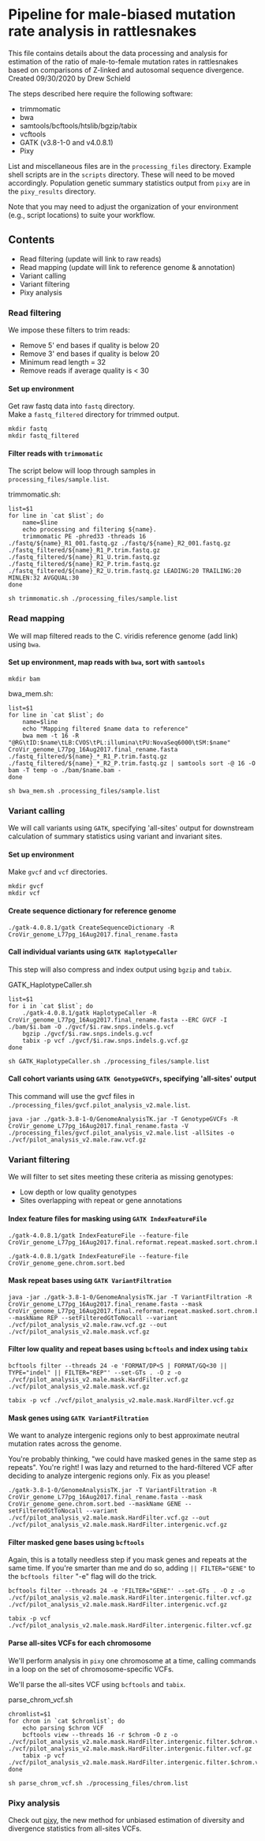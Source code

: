 # Pipeline for male-biased mutation rate analysis in rattlesnakes

This file contains details about the data processing and analysis for estimation of the ratio of male-to-female mutation rates in rattlesnakes based on comparisons of Z-linked and autosomal sequence divergence. 
Created 09/30/2020 by Drew Schield

The steps described here require the following software:

* trimmomatic
* bwa
* samtools/bcftools/htslib/bgzip/tabix
* vcftools
* GATK (v3.8-1-0 and v4.0.8.1)
* Pixy

List and miscellaneous files are in the `processing_files` directory.
Example shell scripts are in the `scripts` directory. These will need to be moved accordingly.
Population genetic summary statistics output from `pixy` are in the `pixy_results` directory.

Note that you may need to adjust the organization of your environment (e.g., script locations) to suite your workflow.

## Contents

* Read filtering (update will link to raw reads)
* Read mapping (update will link to reference genome & annotation)
* Variant calling
* Variant filtering
* Pixy analysis

### Read filtering

We impose these filters to trim reads:

* Remove 5' end bases if quality is below 20
* Remove 3' end bases if quality is below 20
* Minimum read length = 32
* Remove reads if average quality is < 30

#### Set up environment

Get raw fastq data into `fastq` directory. <br /> Make a `fastq_filtered` directory for trimmed output.

```
mkdir fastq
mkdir fastq_filtered
```

#### Filter reads with `trimmomatic`

The script below will loop through samples in `processing_files/sample.list`.

trimmomatic.sh:

```
list=$1
for line in `cat $list`; do
	name=$line
	echo processing and filtering ${name}.
	trimmomatic PE -phred33 -threads 16 ./fastq/${name}_R1_001.fastq.gz ./fastq/${name}_R2_001.fastq.gz ./fastq_filtered/${name}_R1_P.trim.fastq.gz ./fastq_filtered/${name}_R1_U.trim.fastq.gz ./fastq_filtered/${name}_R2_P.trim.fastq.gz ./fastq_filtered/${name}_R2_U.trim.fastq.gz LEADING:20 TRAILING:20 MINLEN:32 AVGQUAL:30
done
```

`sh trimmomatic.sh ./processing_files/sample.list`

### Read mapping

We will map filtered reads to the C. viridis reference genome (add link) using `bwa`.

#### Set up environment, map reads with `bwa`, sort with `samtools`

`mkdir bam`

bwa_mem.sh:

```
list=$1
for line in `cat $list`; do
	name=$line
	echo "Mapping filtered $name data to reference"
	bwa mem -t 16 -R "@RG\tID:$name\tLB:CVOS\tPL:illumina\tPU:NovaSeq6000\tSM:$name" CroVir_genome_L77pg_16Aug2017.final_rename.fasta ./fastq_filtered/${name}_*_R1_P.trim.fastq.gz ./fastq_filtered/${name}_*_R2_P.trim.fastq.gz | samtools sort -@ 16 -O bam -T temp -o ./bam/$name.bam -
done
```

`sh bwa_mem.sh .processing_files/sample.list`

### Variant calling

We will call variants using `GATK`, specifying 'all-sites' output for downstream calculation of summary statistics using variant and invariant sites.

#### Set up environment

Make `gvcf` and `vcf` directories.

```
mkdir gvcf
mkdir vcf
```

#### Create sequence dictionary for reference genome

`./gatk-4.0.8.1/gatk CreateSequenceDictionary -R CroVir_genome_L77pg_16Aug2017.final_rename.fasta`

#### Call individual variants using `GATK HaplotypeCaller`

This step will also compress and index output using `bgzip` and `tabix`.

GATK_HaplotypeCaller.sh

```
list=$1
for i in `cat $list`; do
	./gatk-4.0.8.1/gatk HaplotypeCaller -R CroVir_genome_L77pg_16Aug2017.final_rename.fasta --ERC GVCF -I ./bam/$i.bam -O ./gvcf/$i.raw.snps.indels.g.vcf
	bgzip ./gvcf/$i.raw.snps.indels.g.vcf
	tabix -p vcf ./gvcf/$i.raw.snps.indels.g.vcf.gz
done
```

`sh GATK_HaplotypeCaller.sh ./processing_files/sample.list`

#### Call cohort variants using `GATK GenotypeGVCFs`, specifying 'all-sites' output

This command will use the gvcf files in `./processing_files/gvcf.pilot_analysis_v2.male.list`.

```
java -jar ./gatk-3.8-1-0/GenomeAnalysisTK.jar -T GenotypeGVCFs -R CroVir_genome_L77pg_16Aug2017.final_rename.fasta -V ./processing_files/gvcf.pilot_analysis_v2.male.list -allSites -o ./vcf/pilot_analysis_v2.male.raw.vcf.gz
```

### Variant filtering

We will filter to set sites meeting these criteria as missing genotypes:

* Low depth or low quality genotypes
* Sites overlapping with repeat or gene annotations

#### Index feature files for masking using `GATK IndexFeatureFile`

```
./gatk-4.0.8.1/gatk IndexFeatureFile --feature-file CroVir_genome_L77pg_16Aug2017.final.reformat.repeat.masked.sort.chrom.bed

./gatk-4.0.8.1/gatk IndexFeatureFile --feature-file CroVir_genome_gene.chrom.sort.bed
```

#### Mask repeat bases using `GATK VariantFiltration`

```
java -jar ./gatk-3.8-1-0/GenomeAnalysisTK.jar -T VariantFiltration -R CroVir_genome_L77pg_16Aug2017.final_rename.fasta --mask CroVir_genome_L77pg_16Aug2017.final.reformat.repeat.masked.sort.chrom.bed --maskName REP --setFilteredGtToNocall --variant ./vcf/pilot_analysis_v2.male.raw.vcf.gz --out ./vcf/pilot_analysis_v2.male.mask.vcf.gz
```

#### Filter low quality and repeat bases using `bcftools` and index using `tabix` 

```
bcftools filter --threads 24 -e 'FORMAT/DP<5 | FORMAT/GQ<30 || TYPE="indel" || FILTER="REP"' --set-GTs . -O z -o ./vcf/pilot_analysis_v2.male.mask.HardFilter.vcf.gz ./vcf/pilot_analysis_v2.male.mask.vcf.gz

tabix -p vcf ./vcf/pilot_analysis_v2.male.mask.HardFilter.vcf.gz
```

#### Mask genes using `GATK VariantFiltration`

We want to analyze intergenic regions only to best approximate neutral mutation rates across the genome.

You're probably thinking, "we could have masked genes in the same step as repeats". You're right! I was lazy and returned to the hard-filtered VCF after deciding to analyze intergenic regions only. Fix as you please!

```
./gatk-3.8-1-0/GenomeAnalysisTK.jar -T VariantFiltration -R CroVir_genome_L77pg_16Aug2017.final_rename.fasta --mask CroVir_genome_gene.chrom.sort.bed --maskName GENE --setFilteredGtToNocall --variant ./vcf/pilot_analysis_v2.male.mask.HardFilter.vcf.gz --out ./vcf/pilot_analysis_v2.male.mask.HardFilter.intergenic.vcf.gz
```

#### Filter masked gene bases using `bcftools`

Again, this is a totally needless step if you mask genes and repeats at the same time. If you're smarter than me and do so, adding `|| FILTER="GENE"` to the `bcftools filter` "-e" flag will do the trick.

```
bcftools filter --threads 24 -e 'FILTER="GENE"' --set-GTs . -O z -o ./vcf/pilot_analysis_v2.male.mask.HardFilter.intergenic.filter.vcf.gz ./vcf/pilot_analysis_v2.male.mask.HardFilter.intergenic.vcf.gz

tabix -p vcf ./vcf/pilot_analysis_v2.male.mask.HardFilter.intergenic.filter.vcf.gz
```

#### Parse all-sites VCFs for each chromosome

We'll perform analysis in `pixy` one chromosome at a time, calling commands in a loop on the set of chromosome-specific VCFs.

We'll parse the all-sites VCF using `bcftools` and `tabix`.

parse_chrom_vcf.sh

```
chromlist=$1
for chrom in `cat $chromlist`; do
	echo parsing $chrom VCF
	bcftools view --threads 16 -r $chrom -O z -o ./vcf/pilot_analysis_v2.male.mask.HardFilter.intergenic.filter.$chrom.vcf.gz ./vcf/pilot_analysis_v2.male.mask.HardFilter.intergenic.filter.vcf.gz
	tabix -p vcf ./vcf/pilot_analysis_v2.male.mask.HardFilter.intergenic.filter.$chrom.vcf.gz
done
```

`sh parse_chrom_vcf.sh ./processing_files/chrom.list`

### Pixy analysis

Check out [pixy](https://pixy.readthedocs.io/en/latest/), the new method for unbiased estimation of diversity and divergence statistics from all-sites VCFs.










































 